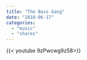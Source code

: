 ```yaml
---
title: "The Bass Gang"
date: "2010-06-17"
categories:
  - "music"
  - "shares"
---
```


<div style="width: 70vw;">{{< youtube 9zPwcwg9z58>}}</div>
